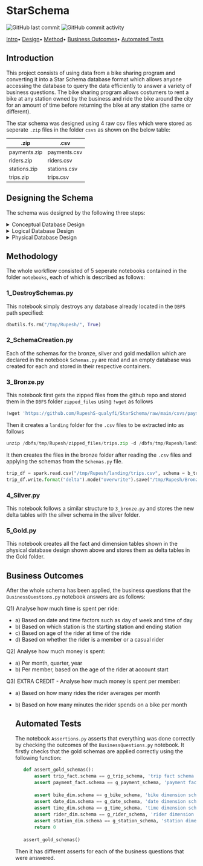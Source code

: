 # StarSchema

![GitHub last commit](https://img.shields.io/github/last-commit/RupeshS-qualyfi/StarSchema)
![GitHub commit activity](https://img.shields.io/github/commit-activity/w/RupeshS-qualyfi/StarSchema)

[Intro](#introduction)•
[Design](#designing-the-schema)•
[Method](#methododology)•
[Business Outcomes](#business-outcomes)•
[Automated Tests](#automated-tests)



## Introduction

This project consists of using data from a bike sharing program and converting it into a Star Schema database format which allows anyone accessing the database to query the data efficiently to answer a variety of business questions. The bike sharing program allows costumers to rent a bike at any station owned by the business and ride the bike around the city for an amount of time before returning the bike at any station (the same or different).

The star schema was designed using 4 raw csv files which were stored as seperate `.zip` files in the folder `csvs` as shown on the below table:

.zip          | .csv
------------- | -------------
payments.zip  | payments.csv
riders.zip    | riders.csv
stations.zip  | stations.csv
trips.zip     | trips.csv


## Designing the Schema
The schema was designed by the following three steps: 

   <details>
   <summary>Conceptual Database Design</summary>

   ><p align="center">
   ><img src="https://raw.githubusercontent.com/RupeshS-qualyfi/StarSchema/main/pictures/ConceptualDatabaseDesign.png"
   >  alt="Size Limit comment in pull request about bundle size changes"
   >  width="960" height="540">
   ></p>
   >
   
   </details>

   <details>
   <summary>Logical Database Design</summary>

   ><p align="center">
   ><img src="https://raw.githubusercontent.com/RupeshS-qualyfi/StarSchema/main/pictures/LogicalDatabaseDesign.png"
   >  alt="Size Limit comment in pull request about bundle size changes"
   >  width="960" height="540"
   ></p>
   >
   
   </details>
  
   <details>
   <summary>Physical Database Design</summary>

   ><p align="center">
   ><img src="https://raw.githubusercontent.com/RupeshS-qualyfi/StarSchema/main/pictures/PhysicalDatabaseDesign.png"
   >  alt="Size Limit comment in pull request about bundle size changes"
   >  width="960" height="540"
   ></p>
   >
   
   </details>
   
   ## Methodology
   
   The whole workflow consisted of 5 seperate notebooks contained in the folder `notebooks`, each of which is described as follows:
   
   ### 1_DestroySchemas.py
   
   This notebook simply destroys any database already located in the `DBFS` path specified:
   ```python
   dbutils.fs.rm("/tmp/Rupesh/", True)
   ```
   
   ### 2_SchemaCreation.py
   
   Each of the schemas for the bronze, silver and gold medallion which are declared in the notebook `Schemas.py` are read and an empty database was created for each and stored in their respective containers. 
   
   ### 3_Bronze.py
   
   This notebook first gets the zipped files from the github repo and stored them in the `DBFS` folder `zipped_files` using `!wget` as follows
   
   ```python
   !wget 'https://github.com/RupeshS-qualyfi/StarSchema/raw/main/csvs/payments.zip' -P '/dbfs/tmp/Rupesh/zipped_files'
   ```
   
   Then it creates a `landing` folder for the `.csv` files to be extracted into as follows
   
   ```python
   unzip /dbfs/tmp/Rupesh/zipped_files/trips.zip -d /dbfs/tmp/Rupesh/landing
   ```
   
   It then creates the files in the bronze folder after reading the `.csv` files and applying the schemas from the `Schemas.py` file. 
   
   ```python
   trip_df = spark.read.csv("/tmp/Rupesh/landing/trips.csv", schema = b_trip_schema)
   trip_df.write.format("delta").mode("overwrite").save("/tmp/Rupesh/Bronze/trip")
   ```
   
   ### 4_Silver.py
   
   This notebook follows a similar structure to `3_bronze.py` and stores the new delta tables with the silver schema in the silver folder.
   
   ### 5_Gold.py
   
   This notebook creates all the fact and dimension tables shown in the physical database design shown above and stores them as delta tables in the Gold folder. 
   
   ## Business Outcomes
   
   After the whole schema has been applied, the business questions that the `BusinessQuestions.py` notebook answers are as follows: 
   
   Q1) Analyse how much time is spent per ride:
* a) Based on date and time factors such as day of week and time of day
* b) Based on which station is the starting station and ending station
* c) Based on age of the rider at time of the ride
* d) Based on whether the rider is a member or a casual rider

Q2) Analyse how much money is spent:
* a) Per month, quarter, year
* b) Per member, based on the age of the rider at account start

Q3) EXTRA CREDIT - Analyse how much money is spent per member:
* a) Based on how many rides the rider averages per month
* b) Based on how many minutes the rider spends on a bike per month
   
   ## Automated Tests
   
   The notebook `Assertions.py` asserts that everything was done correctly by checking the outcomes of the `BusinessQuestions.py` notebook. It firstly checks that the gold schemas are applied correctly using the following function: 
   
   ```python
      def assert_gold_schemas():
          assert trip_fact.schema == g_trip_schema, 'trip fact schema mismatch'
          assert payment_fact.schema == g_payment_schema, 'payment fact schema mismatch'

          assert bike_dim.schema == g_bike_schema, 'bike dimension schema mismatch'
          assert date_dim.schema == g_date_schema, 'date dimension schema mismatch'
          assert time_dim.schema == g_time_schema, 'time dimension schema mismatch'
          assert rider_dim.schema == g_rider_schema, 'rider dimension schema mismatch'
          assert station_dim.schema == g_station_schema, 'station dimension schema mismatch'
          return 0

      assert_gold_schemas()
   ```
   
  Then it has different asserts for each of the business questions that were answered.

   
